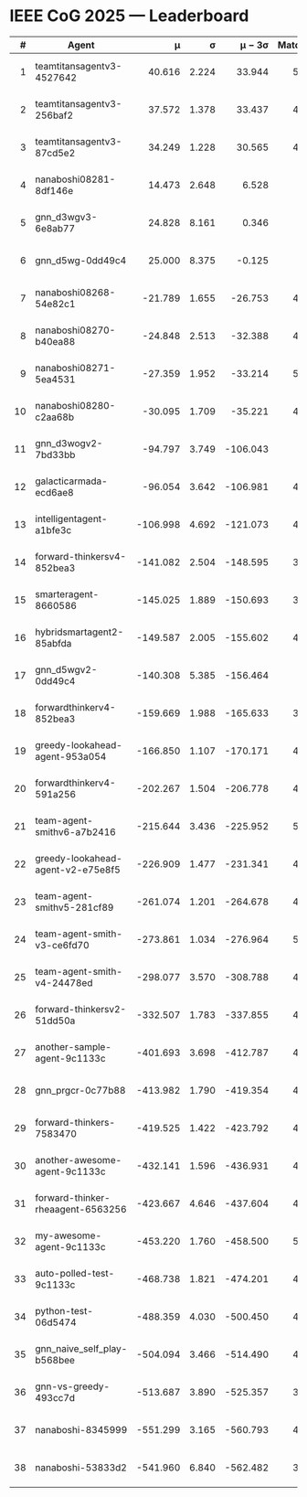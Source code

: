# IEEE CoG 2025 — Leaderboard

| # | Agent | μ | σ | μ − 3σ | Matches | Updated |
|---:|---|---:|---:|---:|---:|---|
| 1 | teamtitansagentv3-4527642 | 40.616 | 2.224 | 33.944 | 5036 | 2025-08-29 21:32 |
| 2 | teamtitansagentv3-256baf2 | 37.572 | 1.378 | 33.437 | 4976 | 2025-08-29 21:32 |
| 3 | teamtitansagentv3-87cd5e2 | 34.249 | 1.228 | 30.565 | 4560 | 2025-08-29 21:32 |
| 4 | nanaboshi08281-8df146e | 14.473 | 2.648 | 6.528 | 206 | 2025-08-29 21:32 |
| 5 | gnn_d3wgv3-6e8ab77 | 24.828 | 8.161 | 0.346 | 118 | 2025-08-29 21:32 |
| 6 | gnn_d5wg-0dd49c4 | 25.000 | 8.375 | -0.125 | 100 | 2025-08-29 21:32 |
| 7 | nanaboshi08268-54e82c1 | -21.789 | 1.655 | -26.753 | 4780 | 2025-08-29 21:32 |
| 8 | nanaboshi08270-b40ea88 | -24.848 | 2.513 | -32.388 | 4920 | 2025-08-29 21:32 |
| 9 | nanaboshi08271-5ea4531 | -27.359 | 1.952 | -33.214 | 5038 | 2025-08-29 21:32 |
| 10 | nanaboshi08280-c2aa68b | -30.095 | 1.709 | -35.221 | 4598 | 2025-08-29 21:32 |
| 11 | gnn_d3wogv2-7bd33bb | -94.797 | 3.749 | -106.043 | 224 | 2025-08-29 21:32 |
| 12 | galacticarmada-ecd6ae8 | -96.054 | 3.642 | -106.981 | 4800 | 2025-08-29 21:32 |
| 13 | intelligentagent-a1bfe3c | -106.998 | 4.692 | -121.073 | 4200 | 2025-08-29 21:32 |
| 14 | forward-thinkersv4-852bea3 | -141.082 | 2.504 | -148.595 | 3720 | 2025-08-29 21:32 |
| 15 | smarteragent-8660586 | -145.025 | 1.889 | -150.693 | 3914 | 2025-08-29 21:32 |
| 16 | hybridsmartagent2-85abfda | -149.587 | 2.005 | -155.602 | 4189 | 2025-08-29 21:32 |
| 17 | gnn_d5wgv2-0dd49c4 | -140.308 | 5.385 | -156.464 | 180 | 2025-08-29 21:32 |
| 18 | forwardthinkerv4-852bea3 | -159.669 | 1.988 | -165.633 | 3636 | 2025-08-29 21:32 |
| 19 | greedy-lookahead-agent-953a054 | -166.850 | 1.107 | -170.171 | 4372 | 2025-08-29 21:32 |
| 20 | forwardthinkerv4-591a256 | -202.267 | 1.504 | -206.778 | 4217 | 2025-08-29 21:32 |
| 21 | team-agent-smithv6-a7b2416 | -215.644 | 3.436 | -225.952 | 5040 | 2025-08-29 21:32 |
| 22 | greedy-lookahead-agent-v2-e75e8f5 | -226.909 | 1.477 | -231.341 | 4704 | 2025-08-29 21:32 |
| 23 | team-agent-smithv5-281cf89 | -261.074 | 1.201 | -264.678 | 4880 | 2025-08-29 21:32 |
| 24 | team-agent-smith-v3-ce6fd70 | -273.861 | 1.034 | -276.964 | 5458 | 2025-08-29 21:32 |
| 25 | team-agent-smith-v4-24478ed | -298.077 | 3.570 | -308.788 | 4478 | 2025-08-29 21:32 |
| 26 | forward-thinkersv2-51dd50a | -332.507 | 1.783 | -337.855 | 4638 | 2025-08-29 21:32 |
| 27 | another-sample-agent-9c1133c | -401.693 | 3.698 | -412.787 | 4920 | 2025-08-29 21:32 |
| 28 | gnn_prgcr-0c77b88 | -413.982 | 1.790 | -419.354 | 4710 | 2025-08-29 21:32 |
| 29 | forward-thinkers-7583470 | -419.525 | 1.422 | -423.792 | 4960 | 2025-08-29 21:32 |
| 30 | another-awesome-agent-9c1133c | -432.141 | 1.596 | -436.931 | 4380 | 2025-08-29 21:32 |
| 31 | forward-thinker-rheaagent-6563256 | -423.667 | 4.646 | -437.604 | 4078 | 2025-08-29 21:32 |
| 32 | my-awesome-agent-9c1133c | -453.220 | 1.760 | -458.500 | 5220 | 2025-08-29 21:32 |
| 33 | auto-polled-test-9c1133c | -468.738 | 1.821 | -474.201 | 4820 | 2025-08-29 21:32 |
| 34 | python-test-06d5474 | -488.359 | 4.030 | -500.450 | 4140 | 2025-08-29 21:32 |
| 35 | gnn_naive_self_play-b568bee | -504.094 | 3.466 | -514.490 | 4120 | 2025-08-29 21:32 |
| 36 | gnn-vs-greedy-493cc7d | -513.687 | 3.890 | -525.357 | 3720 | 2025-08-29 21:32 |
| 37 | nanaboshi-8345999 | -551.299 | 3.165 | -560.793 | 4030 | 2025-08-29 21:32 |
| 38 | nanaboshi-53833d2 | -541.960 | 6.840 | -562.482 | 3560 | 2025-08-29 21:32 |
